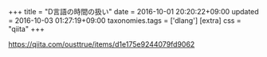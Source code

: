 +++
title = "D言語の時間の扱い"
date = 2016-10-01 20:20:22+09:00
updated = 2016-10-03 01:27:19+09:00
taxonomies.tags = ['dlang']
[extra]
css = "qiita"
+++

<https://qiita.com/ousttrue/items/d1e175e9244079fd9062>



